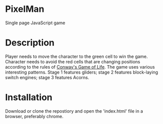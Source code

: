 # PixelMan
Single page JavaScript game

# Description
Player needs to move the character to the green cell to win the game. Character needs to avoid the red cells that are changing positions according to the rules of [Conway's Game of Life](https://en.wikipedia.org/wiki/Conway%27s_Game_of_Life). The game uses various interesting patterns. Stage 1 features gliders; stage 2 features block-laying switch engines; stage 3 features Acorns.

# Installation
Download or clone the repostiory and open the 'index.html' file in a browser, preferably chrome.
